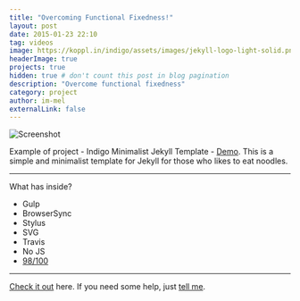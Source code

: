```yaml
---
title: "Overcoming Functional Fixedness!"
layout: post
date: 2015-01-23 22:10
tag: videos
image: https://koppl.in/indigo/assets/images/jekyll-logo-light-solid.png
headerImage: true
projects: true
hidden: true # don't count this post in blog pagination
description: "Overcome functional fixedness"
category: project
author: im-mel
externalLink: false
---
```


![Screenshot](https://raw.githubusercontent.com/sergiokopplin/indigo/gh-pages/assets/screen-shot.png)

Example of project - Indigo Minimalist Jekyll Template - [Demo](http://sergiokopplin.github.io/indigo/). This is a simple and minimalist template for Jekyll for those who likes to eat noodles.

---

What has inside?

- Gulp
- BrowserSync
- Stylus
- SVG
- Travis
- No JS
- [98/100](https://developers.google.com/speed/pagespeed/insights/?url=http%3A%2F%2Fsergiokopplin.github.io%2Findigo%2F)

---

[Check it out](http://sergiokopplin.github.io/indigo/) here.
If you need some help, just [tell me](http://github.com/sergiokopplin/indigo/issues).

